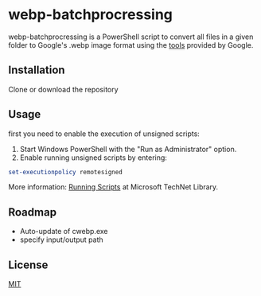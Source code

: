 # webp-batchprocressing

webp-batchprocressing is a PowerShell script to convert all files in a given folder to Google's .webp image format using the [tools](https://developers.google.com/speed/webp/docs/cwebp) provided by Google.

## Installation

Clone or download the repository

## Usage

first you need to enable the execution of unsigned scripts:
1. Start Windows PowerShell with the "Run as Administrator" option.
2. Enable running unsigned scripts by entering:
```PowerShell
set-executionpolicy remotesigned
```
More information: [Running Scripts](https://docs.microsoft.com/en-us/previous-versions//bb613481(v=vs.85)?redirectedfrom=MSDN) at Microsoft TechNet Library.

## Roadmap
- Auto-update of cwebp.exe
- specify input/output path

## License
[MIT](https://choosealicense.com/licenses/mit/)

